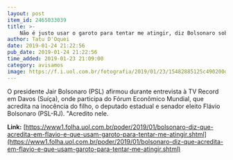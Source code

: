 ```yaml
---
layout: post
item_id: 2465033039
title: >-
    Não é justo usar o garoto para tentar me atingir, diz Bolsonaro sobre Flávio
author: Tatu D'Oquei
date: 2019-01-24 21:22:56
pub_date: 2019-01-24 21:22:56
time_added: 2019-01-23 21:09:00
category: avisamos
image: https://f.i.uol.com.br/fotografia/2019/01/23/15482885125c490200d31b2_1548288512_3x2_rt.jpg
---
```


O presidente Jair Bolsonaro (PSL) afirmou durante entrevista à TV Record em Davos (Suíça), onde participa do Fórum Econômico Mundial, que acredita na inocência do filho, o deputado estadual e senador eleito Flávio Bolsonaro (PSL-RJ). "Acredito nele.

**Link:** [https://www1.folha.uol.com.br/poder/2019/01/bolsonaro-diz-que-acredita-em-flavio-e-que-usam-garoto-para-tentar-me-atingir.shtml](https://www1.folha.uol.com.br/poder/2019/01/bolsonaro-diz-que-acredita-em-flavio-e-que-usam-garoto-para-tentar-me-atingir.shtml)


